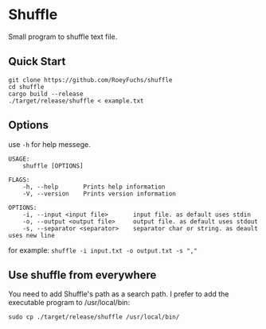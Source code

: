 # Shuffle
Small program to shuffle text file.

## Quick Start
```
git clone https://github.com/RoeyFuchs/shuffle
cd shuffle
cargo build --release
./target/release/shuffle < example.txt
```

## Options
use ```-h``` for help messege.
```
USAGE:
    shuffle [OPTIONS]

FLAGS:
    -h, --help       Prints help information
    -V, --version    Prints version information

OPTIONS:
    -i, --input <input file>       input file. as default uses stdin
    -o, --output <output file>     output file. as default uses stdout
    -s, --separator <separator>    separator char or string. as deault uses new line
```

for example: ``` shuffle -i input.txt -o output.txt -s "," ```

## Use shuffle from everywhere
You need to add Shuffle's path as a search path. I prefer to add the executable program to /usr/local/bin:

``` sudo cp ./target/release/shuffle /usr/local/bin/ ```

